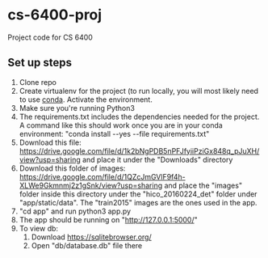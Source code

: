 # cs-6400-proj
Project code for CS 6400

## Set up steps
1. Clone repo 
2. Create virtualenv for the project (to run locally, you will most likely need to use [conda](https://docs.conda.io/en/latest/). Activate the environment. 
3. Make sure you're running Python3 
4. The requirements.txt includes the dependencies needed for the project. A command like this should work once you are in your conda environment: "conda install --yes --file requirements.txt"
5. Download this file: https://drive.google.com/file/d/1k2bNgPDB5nPFJfyiiPziGx848q_pJuXH/view?usp=sharing and place it under the "Downloads" directory 
6. Download this folder of images: https://drive.google.com/file/d/1QZcJmGVlF9f4h-XLWe9Gkmnmj2z1gSnk/view?usp=sharing and place the "images" folder inside this directory under the "hico_20160224_det" folder under "app/static/data". The "train2015" images are the ones used in the app. 
7. "cd app" and run python3 app.py 
8. The app should be running on "http://127.0.0.1:5000/"
9. To view db:
   1. Download https://sqlitebrowser.org/
   2. Open "db/database.db" file there 
